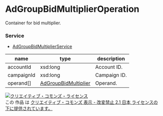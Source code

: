# AdGroupBidMultiplierOperation
Container for bid multiplier.
### Service
+ [AdGroupBidMultiplierService](../services/AdGroupBidMultiplierService.md)

| name | type | description | 
|---|---|---|
| accountId| xsd:long| Account ID. |
| campaignId| xsd:long| Campaign ID. |
| operand[]| <a href="../data/AdGroupBidMultiplier.md">AdGroupBidMultiplier</a>| Operand. |
<a rel="license" href="http://creativecommons.org/licenses/by-nd/2.1/jp/"><img alt="クリエイティブ・コモンズ・ライセンス" style="border-width:0" src="https://i.creativecommons.org/l/by-nd/2.1/jp/88x31.png" /></a><br />この 作品 は <a rel="license" href="http://creativecommons.org/licenses/by-nd/2.1/jp/">クリエイティブ・コモンズ 表示 - 改変禁止 2.1 日本 ライセンスの下に提供されています。</a>
